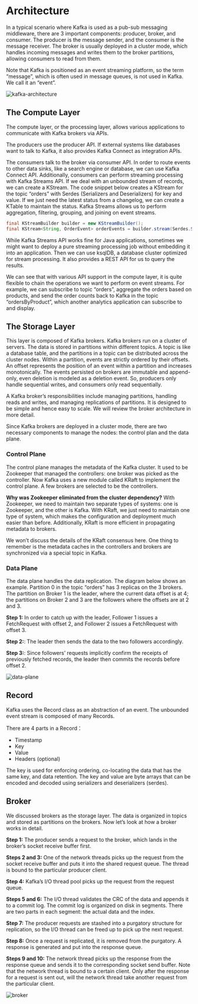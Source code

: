 # Architecture

In a typical scenario where Kafka is used as a pub-sub messaging middleware, there are 3 important components: producer, broker, and consumer. The producer is the message sender, and the consumer is the message receiver. The broker is usually deployed in a cluster mode, which handles incoming messages and writes them to the broker partitions, allowing consumers to read from them.

Note that Kafka is positioned as an event streaming platform, so the term “message”, which is often used in message queues, is not used in Kafka. We call it an “event”. 

![kafka-architecture](images/kafka-architecture.png)

## The Compute Layer

The compute layer, or the processing layer, allows various applications to communicate with Kafka brokers via APIs.

The producers use the producer API. If external systems like databases want to talk to Kafka, it also provides Kafka Connect as integration APIs.

The consumers talk to the broker via consumer API. In order to route events to other data sinks, like a search engine or database, we can use Kafka Connect API. Additionally, consumers can perform streaming processing with Kafka Streams API. If we deal with an unbounded stream of records, we can create a KStream. The code snippet below creates a KStream for the topic “orders” with Serdes (Serializers and Deserializers) for key and value. If we just need the latest status from a changelog, we can create a KTable to maintain the status. Kafka Streams allows us to perform aggregation, filtering, grouping, and joining on event streams.

```java
final KStreamBuilder builder = new KStreamBuilder();
final KStream<String, OrderEvent> orderEvents = builder.stream(Serdes.String(), orderEventSerde, "orders");
```

While Kafka Streams API works fine for Java applications, sometimes we might want to deploy a pure streaming processing job without embedding it into an application. Then we can use ksqlDB, a database cluster optimized for stream processing. It also provides a REST API for us to query the results.

We can see that with various API support in the compute layer, it is quite flexible to chain the operations we want to perform on event streams. For example, we can subscribe to topic “orders”, aggregate the orders based on products, and send the order counts back to Kafka in the topic “ordersByProduct”, which another analytics application can subscribe to and display.

## The Storage Layer

This layer is composed of Kafka brokers. Kafka brokers run on a cluster of servers. The data is stored in partitions within different topics. A topic is like a database table, and the partitions in a topic can be distributed across the cluster nodes. Within a partition, events are strictly ordered by their offsets. An offset represents the position of an event within a partition and increases monotonically. The events persisted on brokers are immutable and append-only, even deletion is modeled as a deletion event. So, producers only handle sequential writes, and consumers only read sequentially.

A Kafka broker’s responsibilities include managing partitions, handling reads and writes, and managing replications of partitions. It is designed to be simple and hence easy to scale. We will review the broker architecture in more detail.

Since Kafka brokers are deployed in a cluster mode, there are two necessary components to manage the nodes: the control plan and the data plane.

### Control Plane

The control plane manages the metadata of the Kafka cluster. It used to be Zookeeper that managed the controllers: one broker was picked as the controller. Now Kafka uses a new module called KRaft to implement the control plane. A few brokers are selected to be the controllers.

**Why was Zookeeper eliminated from the cluster dependency?** With Zookeeper, we need to maintain two separate types of systems: one is Zookeeper, and the other is Kafka. With KRaft, we just need to maintain one type of system, which makes the configuration and deployment much easier than before. Additionally, KRaft is more efficient in propagating metadata to brokers.

We won’t discuss the details of the KRaft consensus here. One thing to remember is the metadata caches in the controllers and brokers are synchronized via a special topic in Kafka.

### Data Plane

The data plane handles the data replication. The diagram below shows an example. Partition 0 in the topic “orders” has 3 replicas on the 3 brokers. The partition on Broker 1 is the leader, where the current data offset is at 4; the partitions on Broker 2 and 3 are the followers where the offsets are at 2 and 3.

**Step 1:** In order to catch up with the leader, Follower 1 issues a FetchRequest with offset 2, and Follower 2 issues a FetchRequest with offset 3.

**Step 2:**: The leader then sends the data to the two followers accordingly.

**Step 3:**: Since followers’ requests implicitly confirm the receipts of previously fetched records, the leader then commits the records before offset 2.

![data-plane](images/data-plane.png)


## Record

Kafka uses the Record class as an abstraction of an event. The unbounded event stream is composed of many Records.

There are 4 parts in a Record： 
* Timestamp
* Key
* Value
* Headers (optional)

The key is used for enforcing ordering, co-locating the data that has the same key, and data retention. The key and value are byte arrays that can be encoded and decoded using serializers and deserializers (serdes).

## Broker

We discussed brokers as the storage layer. The data is organized in topics and stored as partitions on the brokers. Now let’s look at how a broker works in detail.

**Step 1:** The producer sends a request to the broker, which lands in the broker’s socket receive buffer first.

**Steps 2 and 3:** One of the network threads picks up the request from the socket receive buffer and puts it into the shared request queue. The thread is bound to the particular producer client.

**Step 4:** Kafka’s I/O thread pool picks up the request from the request queue.

**Steps 5 and 6:** The I/O thread validates the CRC of the data and appends it to a commit log. The commit log is organized on disk in segments. There are two parts in each segment: the actual data and the index.

**Step 7:** The producer requests are stashed into a purgatory structure for replication, so the I/O thread can be freed up to pick up the next request.

**Step 8:** Once a request is replicated, it is removed from the purgatory.  A response is generated and put into the response queue.

**Steps 9 and 10:** The network thread picks up the response from the response queue and sends it to the corresponding socket send buffer. Note that the network thread is bound to a certain client. Only after the response for a request is sent out, will the network thread take another request from the particular client.

![broker](images/broker.png)

